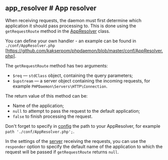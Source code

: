 ## app_resolver # App resolver

When receiving requests, the daemon must first determine which application it should pass processing to.
This is done using the `getRequestRoute` method in the [AppResolver](https://github.com/kakserpom/phpdaemon/blob/master/PHPDaemon/Core/AppResolver.php#L159) class.

You can define your own handler - an example can be found in `./conf/AppResolver.php` [https://github.com/kakserpom/phpdaemon/blob/master/conf/AppResolver.php].

The `getRequestRoute` method has two arguments:

 - `$req` &#8212; `stdClass` object, containing the query parameters;
 - `$upstream` &#8212; a server object containing the incoming requests, for example `PHPDaemon\Servers\HTTP\Connection`.

The return value of this method can be:

 - Name of the application;
 - `null` to attempt to pass the request to the default application;
 - `false` to finish processing the request.

Don't forget to specify in [config](#osnovnyie-puti) the path to your AppResolver, for example `path './conf/AppResolver.php';`.

In the settings of the [server](#serveryi) receiving the requests, you can use the `responder` option to specify the default name of the application to which the request will be passed if `getRequestRoute` returns `null`.